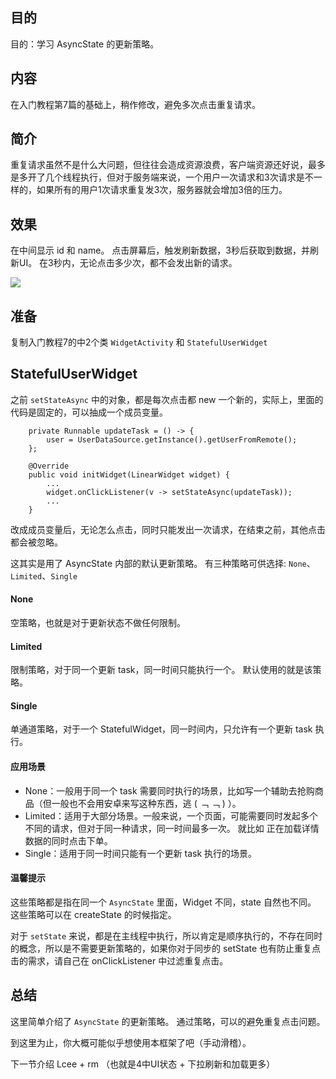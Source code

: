 

## 目的 ##
目的：学习 AsyncState 的更新策略。

## 内容 ##
在入门教程第7篇的基础上，稍作修改，避免多次点击重复请求。

## 简介 ##
重复请求虽然不是什么大问题，但往往会造成资源浪费，客户端资源还好说，最多是多开了几个线程执行，但对于服务端来说，一个用户一次请求和3次请求是不一样的，如果所有的用户1次请求重复发3次，服务器就会增加3倍的压力。

## 效果 ##
在中间显示 id 和 name。
点击屏幕后，触发刷新数据，3秒后获取到数据，并刷新UI。 在3秒内，无论点击多少次，都不会发出新的请求。

![](../images/1_AndroidWidget.jpg)

## 准备 ##

复制入门教程7的中2个类 `WidgetActivity` 和 `StatefulUserWidget`

## StatefulUserWidget ##

之前 `setStateAsync` 中的对象，都是每次点击都 new 一个新的，实际上，里面的代码是固定的，可以抽成一个成员变量。

```
    private Runnable updateTask = () -> {
        user = UserDataSource.getInstance().getUserFromRemote();
    };

    @Override
    public void initWidget(LinearWidget widget) {
		...
		widget.onClickListener(v -> setStateAsync(updateTask));
		...
	}
```
改成成员变量后，无论怎么点击，同时只能发出一次请求，在结束之前，其他点击都会被忽略。

这其实是用了 AsyncState 内部的默认更新策略。
有三种策略可供选择: `None`、`Limited`、`Single`

#### None ####
空策略，也就是对于更新状态不做任何限制。

#### Limited ####
限制策略，对于同一个更新 task，同一时间只能执行一个。
默认使用的就是该策略。

#### Single ####
单通道策略，对于一个 StatefulWidget，同一时间内，只允许有一个更新 task 执行。

#### 应用场景 ####
* None：一般用于同一个 task 需要同时执行的场景，比如写一个辅助去抢购商品（但一般也不会用安卓来写这种东西，逃 ( ﹁ ﹁ ) ）。
* Limited：适用于大部分场景。一般来说，一个页面，可能需要同时发起多个不同的请求，但对于同一种请求，同一时间最多一次。 就比如 正在加载详情数据的同时点击下单。
* Single：适用于同一时间只能有一个更新 task 执行的场景。 

#### 温馨提示 ####
这些策略都是指在同一个 `AsyncState` 里面，Widget 不同，state 自然也不同。 这些策略可以在 createState 的时候指定。

对于 `setState` 来说，都是在主线程中执行，所以肯定是顺序执行的，不存在同时的概念，所以是不需要更新策略的，如果你对于同步的 setState 也有防止重复点击的需求，请自己在 onClickListener 中过滤重复点击。

## 总结 ##

这里简单介绍了 `AsyncState` 的更新策略。 通过策略，可以的避免重复点击问题。

到这里为止，你大概可能似乎想使用本框架了吧（手动滑稽）。

下一节介绍 Lcee + rm （也就是4中UI状态 + 下拉刷新和加载更多）
